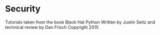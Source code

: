 # Security
Tutorials taken from the book Black Hat Python
Written by Justin Seitz and technical review by Dan Frisch
Copyright 2015
